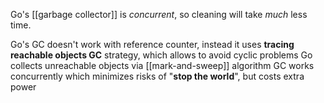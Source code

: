 Go's [[garbage collector]] is *concurrent*, so cleaning will take *much*  less time.

Go's GC doesn't work with reference counter, instead it uses **tracing reachable objects GC** strategy, which allows to avoid cyclic problems
Go collects unreachable objects via  [[mark-and-sweep]] algorithm
GC works concurrently which minimizes risks of "**stop the world**", but costs extra power